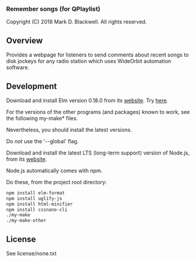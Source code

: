 ### Remember songs (for QPlaylist)

Copyright (C) 2018 Mark D. Blackwell.
    All rights reserved.

## Overview

Provides a webpage for listeners
to send comments about recent songs to disk jockeys
for any radio station
which uses WideOrbit automation software.

## Development

Download and install Elm version 0.18.0 from its [website](http://elm-lang.org/).
Try [here](http://github.com/elm-lang/elm-platform/releases).

For the versions of the other programs (and packages) known to work, see the following my-make* files.

Nevertheless, you should install the latest versions.

Do *not* use the '--global' flag.

Download and install the latest LTS (long-term support) version of Node.js, from its [website](http://nodejs.org/en/).

Node.js automatically comes with npm.

Do these, from the project root directory:

````bash
npm install elm-format
npm install uglify-js
npm install html-minifier
npm install cssnano-cli
./my-make
./my-make-other
````

## License

See license/none.txt
